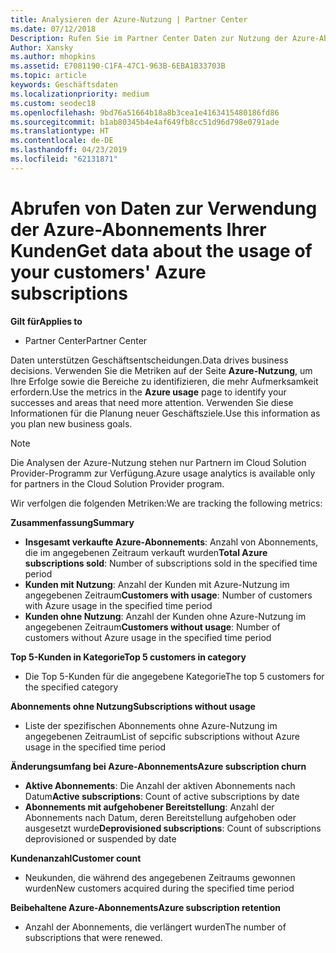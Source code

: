```yaml
---
title: Analysieren der Azure-Nutzung | Partner Center
ms.date: 07/12/2018
Description: Rufen Sie im Partner Center Daten zur Nutzung der Azure-Abonnements Ihrer Kunden ab.
Author: Xansky
ms.author: mhopkins
ms.assetid: E7081190-C1FA-47C1-963B-6EBA1B33703B
ms.topic: article
keywords: Geschäftsdaten
ms.localizationpriority: medium
ms.custom: seodec18
ms.openlocfilehash: 9bd76a51664b18a8b3cea1e4163415480186fd86
ms.sourcegitcommit: b1ab80345b4e4af649fb8cc51d96d798e0791ade
ms.translationtype: HT
ms.contentlocale: de-DE
ms.lasthandoff: 04/23/2019
ms.locfileid: "62131871"
---
```

# <a name="get-data-about-the-usage-of-your-customers-azure-subscriptions"></a><span data-ttu-id="605ba-104">Abrufen von Daten zur Verwendung der Azure-Abonnements Ihrer Kunden</span><span class="sxs-lookup"><span data-stu-id="605ba-104">Get data about the usage of your customers' Azure subscriptions</span></span> 

<span data-ttu-id="605ba-105">**Gilt für**</span><span class="sxs-lookup"><span data-stu-id="605ba-105">**Applies to**</span></span>
- <span data-ttu-id="605ba-106">Partner Center</span><span class="sxs-lookup"><span data-stu-id="605ba-106">Partner Center</span></span>

<span data-ttu-id="605ba-107">Daten unterstützen Geschäftsentscheidungen.</span><span class="sxs-lookup"><span data-stu-id="605ba-107">Data drives business decisions.</span></span> <span data-ttu-id="605ba-108">Verwenden Sie die Metriken auf der Seite **Azure-Nutzung**, um Ihre Erfolge sowie die Bereiche zu identifizieren, die mehr Aufmerksamkeit erfordern.</span><span class="sxs-lookup"><span data-stu-id="605ba-108">Use the metrics in the **Azure usage** page to identify your successes and areas that need more attention.</span></span> <span data-ttu-id="605ba-109">Verwenden Sie diese Informationen für die Planung neuer Geschäftsziele.</span><span class="sxs-lookup"><span data-stu-id="605ba-109">Use this information as you plan new business goals.</span></span>

> [!NOTE]
> <span data-ttu-id="605ba-110">Die Analysen der Azure-Nutzung stehen nur Partnern im Cloud Solution Provider-Programm zur Verfügung.</span><span class="sxs-lookup"><span data-stu-id="605ba-110">Azure usage  analytics is available only for partners in the Cloud Solution Provider program.</span></span>

<span data-ttu-id="605ba-111">Wir verfolgen die folgenden Metriken:</span><span class="sxs-lookup"><span data-stu-id="605ba-111">We are tracking the following metrics:</span></span>

<span data-ttu-id="605ba-112">**Zusammenfassung**</span><span class="sxs-lookup"><span data-stu-id="605ba-112">**Summary**</span></span>  
 - <span data-ttu-id="605ba-113">**Insgesamt verkaufte Azure-Abonnements**: Anzahl von Abonnements, die im angegebenen Zeitraum verkauft wurden</span><span class="sxs-lookup"><span data-stu-id="605ba-113">**Total Azure subscriptions sold**: Number of subscriptions sold in the specified time period</span></span>  
 - <span data-ttu-id="605ba-114">**Kunden mit Nutzung**: Anzahl der Kunden mit Azure-Nutzung im angegebenen Zeitraum</span><span class="sxs-lookup"><span data-stu-id="605ba-114">**Customers with usage**: Number of customers with Azure usage in the specified time period</span></span>  
 - <span data-ttu-id="605ba-115">**Kunden ohne Nutzung**: Anzahl der Kunden ohne Azure-Nutzung im angegebenen Zeitraum</span><span class="sxs-lookup"><span data-stu-id="605ba-115">**Customers without usage**: Number of customers without Azure usage in the specified time period</span></span>  

<span data-ttu-id="605ba-116">**Top 5-Kunden in Kategorie**</span><span class="sxs-lookup"><span data-stu-id="605ba-116">**Top 5 customers in category**</span></span>  
 -  <span data-ttu-id="605ba-117">Die Top 5-Kunden für die angegebene Kategorie</span><span class="sxs-lookup"><span data-stu-id="605ba-117">The top 5 customers for the specified category</span></span>  

<span data-ttu-id="605ba-118">**Abonnements ohne Nutzung**</span><span class="sxs-lookup"><span data-stu-id="605ba-118">**Subscriptions without usage**</span></span>  
 -  <span data-ttu-id="605ba-119">Liste der spezifischen Abonnements ohne Azure-Nutzung im angegebenen Zeitraum</span><span class="sxs-lookup"><span data-stu-id="605ba-119">List of sepcific subscriptions without Azure usage in the specified time period</span></span>  

<span data-ttu-id="605ba-120">**Änderungsumfang bei Azure-Abonnements**</span><span class="sxs-lookup"><span data-stu-id="605ba-120">**Azure subscription churn**</span></span>  
 - <span data-ttu-id="605ba-121">**Aktive Abonnements**: Die Anzahl der aktiven Abonnements nach Datum</span><span class="sxs-lookup"><span data-stu-id="605ba-121">**Active subscriptions**: Count of active subscriptions by date</span></span>  
 - <span data-ttu-id="605ba-122">**Abonnements mit aufgehobener Bereitstellung**: Anzahl der Abonnements nach Datum, deren Bereitstellung aufgehoben oder ausgesetzt wurde</span><span class="sxs-lookup"><span data-stu-id="605ba-122">**Deprovisioned subscriptions**: Count of subscriptions deprovisioned or suspended by date</span></span>  

<span data-ttu-id="605ba-123">**Kundenanzahl**</span><span class="sxs-lookup"><span data-stu-id="605ba-123">**Customer count**</span></span>
 - <span data-ttu-id="605ba-124">Neukunden, die während des angegebenen Zeitraums gewonnen wurden</span><span class="sxs-lookup"><span data-stu-id="605ba-124">New customers acquired during the specified time period</span></span>  

<span data-ttu-id="605ba-125">**Beibehaltene Azure-Abonnements**</span><span class="sxs-lookup"><span data-stu-id="605ba-125">**Azure subscription retention**</span></span>  
 - <span data-ttu-id="605ba-126">Anzahl der Abonnements, die verlängert wurden</span><span class="sxs-lookup"><span data-stu-id="605ba-126">The number of subscriptions that were renewed.</span></span>   
  